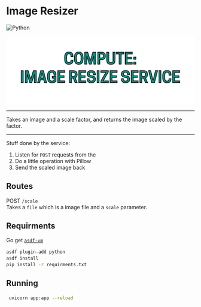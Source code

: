 # Image Resizer

![Python](https://img.shields.io/badge/Python-3776AB?style=for-the-badge&logo=python&logoColor=white)

<img src="./assets/banner.png">

---

Takes an image and a scale factor, and returns the image scaled by the factor. 

---

Stuff done by the service: 
1. Listen for `POST` requests from the
2. Do a little operation with Pillow
3. Send the scaled image back

## Routes
POST `/scale`  
Takes a `file` which is a image file and a `scale` parameter.

## Requirments 

Go get [`asdf-vm`](https://asdf-vm.com)

```bash
asdf plugin-add python
asdf install
pip install -r requirments.txt
```


## Running 

```bash
 uvicorn app:app --reload
```
